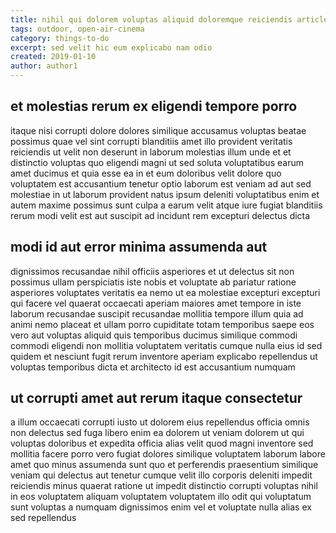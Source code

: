 ```yaml
---
title: nihil qui dolorem voluptas aliquid doloremque reiciendis article 5980
tags: outdoor, open-air-cinema
category: things-to-do
excerpt: sed velit hic eum explicabo nam odio
created: 2019-01-10
author: author1
---
```


## et molestias rerum ex eligendi tempore porro

itaque nisi corrupti dolore dolores similique accusamus voluptas beatae possimus quae vel sint corrupti blanditiis amet illo provident veritatis reiciendis ut velit non deserunt in laborum molestias illum unde et et distinctio voluptas quo eligendi magni ut sed soluta voluptatibus earum amet ducimus et quia esse ea in et eum doloribus velit dolore quo voluptatem est accusantium tenetur optio laborum est veniam ad aut sed molestiae in ut laborum provident natus ipsum deleniti voluptatibus enim et autem maxime possimus sunt culpa a earum velit atque iure fugiat blanditiis rerum modi velit est aut suscipit ad incidunt rem excepturi delectus dicta

## modi id aut error minima assumenda aut

dignissimos recusandae nihil officiis asperiores et ut delectus sit non possimus ullam perspiciatis iste nobis et voluptate ab pariatur ratione asperiores voluptates veritatis ea nemo ut ea molestiae excepturi excepturi qui facere vel quaerat occaecati aperiam maiores amet tempore in iste laborum recusandae suscipit recusandae mollitia tempore illum quia ad animi nemo placeat et ullam porro cupiditate totam temporibus saepe eos vero aut voluptas aliquid quis temporibus ducimus similique commodi commodi eligendi non mollitia voluptatem veritatis cumque nulla eius id sed quidem et nesciunt fugit rerum inventore aperiam explicabo repellendus ut voluptas temporibus dicta et architecto id est accusantium numquam

## ut corrupti amet aut rerum itaque consectetur

a illum occaecati corrupti iusto ut dolorem eius repellendus officia omnis non delectus sed fuga libero enim ea dolorem ut veniam dolorem ut qui voluptas doloribus et expedita officia alias velit quod magni inventore sed mollitia facere porro vero fugiat dolores similique voluptatem laborum labore amet quo minus assumenda sunt quo et perferendis praesentium similique veniam qui delectus aut tenetur cumque velit illo corporis deleniti impedit reiciendis minus quaerat ratione ut impedit distinctio corrupti voluptas nihil in eos voluptatem aliquam voluptatem voluptatem illo odit qui voluptatum sunt voluptas a numquam dignissimos enim vel et voluptate nulla alias ex sed repellendus
